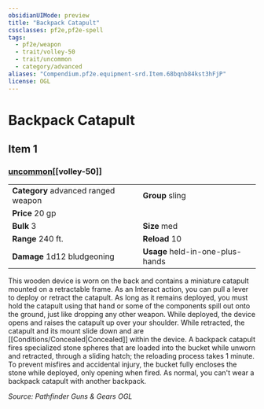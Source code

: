 ```yaml
---
obsidianUIMode: preview
title: "Backpack Catapult"
cssclasses: pf2e,pf2e-spell
tags:
  - pf2e/weapon
  - trait/volley-50
  - trait/uncommon
  - category/advanced
aliases: "Compendium.pf2e.equipment-srd.Item.68bqnb84kst3hFjP"
license: OGL
---
```

# Backpack Catapult
## Item 1
### [uncommon](uncommon "Uncommon Rarity Trait")[[volley-50]]

|  |  |
| -- | -- |
| **Category** advanced ranged weapon | **Group** sling |
| **Price** 20 gp |  |
| **Bulk** 3 | **Size** med |
|**Range** 240 ft.| **Reload** 10|
| **Damage** 1d12 bludgeoning  | **Usage** held-in-one-plus-hands |



This wooden device is worn on the back and contains a miniature catapult mounted on a retractable frame. As an Interact action, you can pull a lever to deploy or retract the catapult. As long as it remains deployed, you must hold the catapult using that hand or some of the components spill out onto the ground, just like dropping any other weapon. While deployed, the device opens and raises the catapult up over your shoulder. While retracted, the catapult and its mount slide down and are [[Conditions/Concealed|Concealed]] within the device. A backpack catapult fires specialized stone spheres that are loaded into the bucket while unworn and retracted, through a sliding hatch; the reloading process takes 1 minute. To prevent misfires and accidental injury, the bucket fully encloses the stone while deployed, only opening when fired. As normal, you can't wear a backpack catapult with another backpack.

*Source: Pathfinder Guns & Gears*
*OGL*